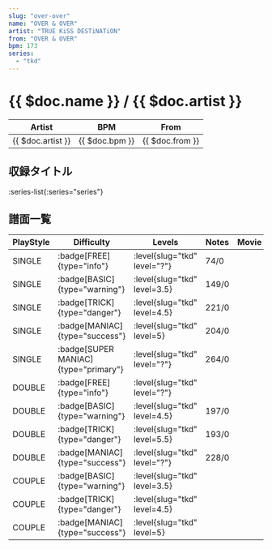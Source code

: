 ```yaml
---
slug: "over-over"
name: "OVER & OVER"
artist: "TRUE KiSS DESTiNATiON"
from: "OVER & OVER"
bpm: 173
series:
  - "tkd"
---
```


# {{ $doc.name }} / {{ $doc.artist }}

|Artist|BPM|From|
|------|---|----|
|{{ $doc.artist }}|{{ $doc.bpm }}|{{ $doc.from }}|

## 収録タイトル

:series-list{:series="series"}

## 譜面一覧

|PlayStyle|Difficulty|Levels|Notes|Movie|
|---------|----------|------|-----|-----|
|SINGLE| :badge[FREE]{type="info"}|<div class="field is-grouped is-grouped-multiline"> :level{slug="tkd" level="?"}</div>|74/0||
|SINGLE| :badge[BASIC]{type="warning"}|<div class="field is-grouped is-grouped-multiline"> :level{slug="tkd" level=3.5}</div>|149/0||
|SINGLE| :badge[TRICK]{type="danger"}|<div class="field is-grouped is-grouped-multiline"> :level{slug="tkd" level=4.5}</div>|221/0||
|SINGLE| :badge[MANIAC]{type="success"}|<div class="field is-grouped is-grouped-multiline"> :level{slug="tkd" level=5}</div>|204/0||
|SINGLE| :badge[SUPER MANIAC]{type="primary"}|<div class="field is-grouped is-grouped-multiline"> :level{slug="tkd" level="?"}</div>|264/0||
|DOUBLE| :badge[FREE]{type="info"}|<div class="field is-grouped is-grouped-multiline"> :level{slug="tkd" level="?"}</div>|||
|DOUBLE| :badge[BASIC]{type="warning"}|<div class="field is-grouped is-grouped-multiline"> :level{slug="tkd" level=4.5}</div>|197/0||
|DOUBLE| :badge[TRICK]{type="danger"}|<div class="field is-grouped is-grouped-multiline"> :level{slug="tkd" level=5.5}</div>|193/0||
|DOUBLE| :badge[MANIAC]{type="success"}|<div class="field is-grouped is-grouped-multiline"> :level{slug="tkd" level="?"}</div>|228/0||
|COUPLE| :badge[BASIC]{type="warning"}|<div class="field is-grouped is-grouped-multiline"> :level{slug="tkd" level=3.5}</div>|||
|COUPLE| :badge[TRICK]{type="danger"}|<div class="field is-grouped is-grouped-multiline"> :level{slug="tkd" level=4.5}</div>|||
|COUPLE| :badge[MANIAC]{type="success"}|<div class="field is-grouped is-grouped-multiline"> :level{slug="tkd" level=5}</div>|||
